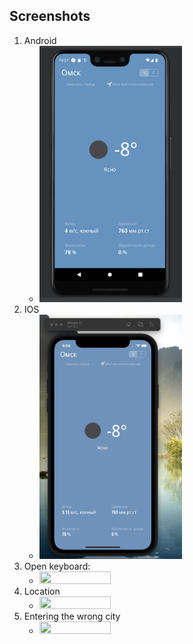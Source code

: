 <h2>Screenshots</h2>

<ol>
    <li>Android
        <ul>
            <li>
                <img src="./screenshots/android.png" width="50%" height="50%"/>
            </li>
        </ul>
    </li>
    <li>IOS
        <ul>
            <li>
                <img src="./screenshots/ios.png" width="50%" height="50%"/>
            </li>
        </ul>
    </li>
    <li>Open keyboard:
        <ul>
            <li>
                <img src="./screenshots/keyboard.png" width="50%" height="50%"/>
            </li>
        </ul>
    </li>
    <li>Location
        <ul>
            <li>
                <img src="./screenshots/location.png" width="50%" height="50%"/>
            </li>
        </ul>
    </li>
        <li>Entering the wrong city
        <ul>
            <li>
                <img src="./screenshots/uncorrect_city.png" width="50%" height="50%"/>
            </li>
        </ul>
    </li>
</ol>